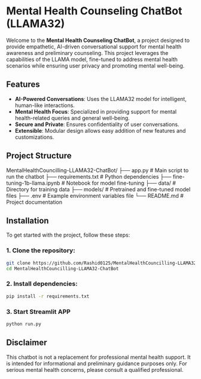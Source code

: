 # Mental Health Counseling ChatBot (LLAMA32)

Welcome to the **Mental Health Counseling ChatBot**, a project designed to provide empathetic, AI-driven conversational support for mental health awareness and preliminary counseling. This project leverages the capabilities of the LLAMA model, fine-tuned to address mental health scenarios while ensuring user privacy and promoting mental well-being.

## Features

- **AI-Powered Conversations**: Uses the LLAMA32 model for intelligent, human-like interactions.  
- **Mental Health Focus**: Specialized in providing support for mental health-related queries and general well-being.  
- **Secure and Private**: Ensures confidentiality of user conversations.  
- **Extensible**: Modular design allows easy addition of new features and customizations.

## Project Structure

MentalHealthCouncilling-LLAMA32-ChatBot/
├── app.py                           # Main script to run the chatbot
├── requirements.txt                 # Python dependencies
├── fine-tuning-1b-llama.ipynb       # Notebook for model fine-tuning
├── data/                            # Directory for training data
├── models/                          # Pretrained and fine-tuned model files
├── .env                             # Example environment variables file
└── README.md                        # Project documentation

## Installation

To get started with the project, follow these steps:

### 1. Clone the repository:  
```bash
git clone https://github.com/Rashid0125/MentalHealthCouncilling-LLAMA32-ChatBot.git
cd MentalHealthCouncilling-LLAMA32-ChatBot
```
### 2. Install dependencies:
```bash
pip install -r requirements.txt
```
### 3. Start Streamlit APP
```bash
python run.py
```

## Disclaimer
This chatbot is not a replacement for professional mental health support. It is intended for informational and preliminary guidance purposes only. For serious mental health concerns, please consult a qualified professional.
